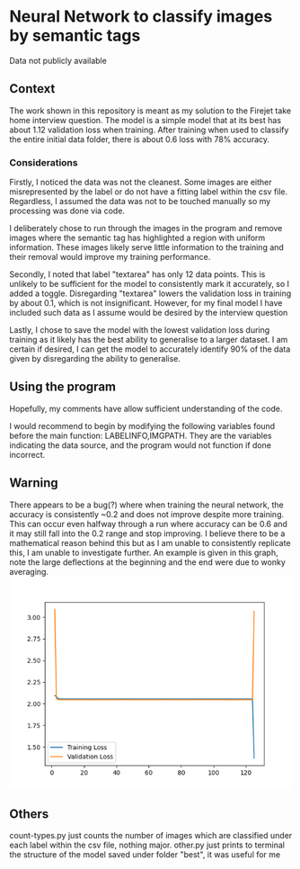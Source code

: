 # Neural Network to classify images by semantic tags
Data not publicly available

## Context
The work shown in this repository is meant as my solution to the Firejet take home interview question. The model is a simple model that at its best has about 1.12 validation loss when training. After training when used to classify the entire initial data folder, there is about 0.6 loss with 78% accuracy.

### Considerations
Firstly, I noticed the data was not the cleanest. Some images are either misrepresented by the label or do not have a fitting label within the csv file. Regardless, I assumed the data was not to be touched manually so my processing was done via code.

I deliberately chose to run through the images in the program and remove images where the semantic tag has highlighted a region with uniform information. These images likely serve little information to the training and their removal would improve my training performance.

Secondly, I noted that label "textarea" has only 12 data points. This is unlikely to be sufficient for the model to consistently mark it accurately, so I added a toggle. Disregarding "textarea" lowers the validation loss in training by about 0.1, which is not insignificant. However, for my final model I have included such data as I assume would be desired by the interview question

Lastly, I chose to save the model with the lowest validation loss during training as it likely has the best ability to generalise to a larger dataset. I am certain if desired, I can get the model to accurately identify 90% of the data given by disregarding the ability to generalise.

## Using the program
Hopefully, my comments have allow sufficient understanding of the code.

I would recommend to begin by modifying the following variables found before the main function: LABELINFO,IMGPATH. They are the variables indicating the data source, and the program would not function if done incorrect.

## Warning
There appears to be a bug(?) where when training the neural network, the accuracy is consistently ~0.2 and does not improve despite more training. This can occur even halfway through a run where accuracy can be 0.6 and it may still fall into the 0.2 range and stop improving. I believe there to be a mathematical reason behind this but as I am unable to consistently replicate this, I am unable to investigate further. 
An example is given in this graph, note the large deflections at the beginning and the end were due to wonky averaging.
![Graph of loss when training has bugged out](BUGGY.png)

## Others
count-types.py just counts the number of images which are classified under each label within the csv file, nothing major.
other.py just prints to terminal the structure of the model saved under folder "best", it was useful for me
